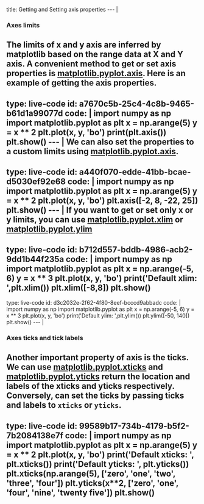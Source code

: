 title: Getting and Setting axis properties
--- |
### Axes limits
  The limits of x and y axis are inferred by matplotlib based on the range data at X and Y axis. A convenient method to get or set axis properties is [matplotlib.pyplot.axis](https://matplotlib.org/api/_as_gen/matplotlib.pyplot.axis.html#matplotlib.pyplot.axis). Here is an example of getting the axis properties.
---  
type: live-code
id: a7670c5b-25c4-4c8b-9465-b61d1a99077d
code: |
  import numpy as np
  import matplotlib.pyplot as plt
  x = np.arange(5)
  y = x ** 2
  plt.plot(x, y, 'bo')
  print(plt.axis())
  plt.show()
--- |
  We can also set the properties to a custom limits using [matplotlib.pyplot.axis](https://matplotlib.org/api/_as_gen/matplotlib.pyplot.axis.html#matplotlib.pyplot.axis).
---
type: live-code
id: a440f070-edde-41bb-bcae-d5030ef92e68
code: |
  import numpy as np
  import matplotlib.pyplot as plt
  x = np.arange(5)
  y = x ** 2
  plt.plot(x, y, 'bo')
  plt.axis([-2, 8, -22, 25])
  plt.show()
--- |
  If you want to get or set only x or y limits, you can use [matplotlib.pyplot.xlim](https://matplotlib.org/api/_as_gen/matplotlib.pyplot.xlim.html#matplotlib.pyplot.xlim) or [matplotlib.pyplot.ylim](https://matplotlib.org/api/_as_gen/matplotlib.pyplot.ylim.html#matplotlib.pyplot.ylim)
---
type: live-code
id: b712d557-bddb-4986-acb2-9dd1b44f235a
code: |
  import numpy as np
  import matplotlib.pyplot as plt
  x = np.arange(-5, 6)
  y = x ** 3
  plt.plot(x, y, 'bo')
  print('Default xlim: ',plt.xlim())
  plt.xlim([-8,8])
  plt.show()
---
type: live-code
id: d3c2032e-2f62-4f80-8eef-bcccd9abbadc
code: |
  import numpy as np
  import matplotlib.pyplot as plt
  x = np.arange(-5, 6)
  y = x ** 3
  plt.plot(x, y, 'bo')
  print('Default ylim: ',plt.ylim())
  plt.ylim([-50, 140])
  plt.show()
--- |
  ### Axes ticks and tick labels
  Another important property of axis is the ticks. We can use  [matplotlib.pyplot.xticks](https://matplotlib.org/api/_as_gen/matplotlib.pyplot.xticks.html#matplotlib.pyplot.xticks) and [matplotlib.pyplot.yticks](https://matplotlib.org/api/_as_gen/matplotlib.pyplot.yticks.html#matplotlib.pyplot.yticks) return the location and labels of the xticks and yticks respectively. Conversely, can set the ticks by passing ticks and labels to `xticks` or `yticks`.
---
type: live-code
id: 99589b17-734b-4179-b5f2-7b2084138e7f
code: |
  import numpy as np
  import matplotlib.pyplot as plt
  x = np.arange(5)
  y = x ** 2
  plt.plot(x, y, 'bo')
  print('Default xticks: ', plt.xticks())
  print('Default yticks: ', plt.yticks())
  plt.xticks(np.arange(5), ['zero', 'one', 'two', 'three', 'four'])
  plt.yticks(x**2, ['zero', 'one', 'four', 'nine', 'twenty five'])
  plt.show()
---

